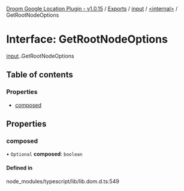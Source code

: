 [Droom Google Location Plugin - v1.0.15](../README.md) / [Exports](../modules.md) / [input](../modules/input.md) / [<internal\>](../modules/input._internal_.md) / GetRootNodeOptions

# Interface: GetRootNodeOptions

[input](../modules/input.md).[<internal>](../modules/input._internal_.md).GetRootNodeOptions

## Table of contents

### Properties

- [composed](input._internal_.GetRootNodeOptions.md#composed)

## Properties

### composed

• `Optional` **composed**: `boolean`

#### Defined in

node_modules/typescript/lib/lib.dom.d.ts:549

